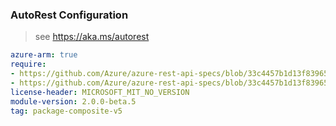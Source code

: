 ### AutoRest Configuration

> see https://aka.ms/autorest

``` yaml
azure-arm: true
require:
- https://github.com/Azure/azure-rest-api-specs/blob/33c4457b1d13f83965f4fe3367dca4a6df898100/specification/sql/resource-manager/readme.md
- https://github.com/Azure/azure-rest-api-specs/blob/33c4457b1d13f83965f4fe3367dca4a6df898100/specification/sql/resource-manager/readme.go.md
license-header: MICROSOFT_MIT_NO_VERSION
module-version: 2.0.0-beta.5
tag: package-composite-v5
```
